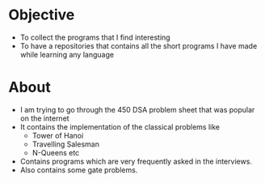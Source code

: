 # Objective
* To collect the programs that I find interesting
* To have a repositories that contains all the short programs I have made while learning any language

# About
* I am trying to go through the 450 DSA problem sheet that was popular on the internet
* It contains the implementation of the classical problems like
  * Tower of Hanoi
  * Travelling Salesman
  * N-Queens etc
* Contains programs which are very frequently asked in the interviews.
* Also contains some gate problems.
